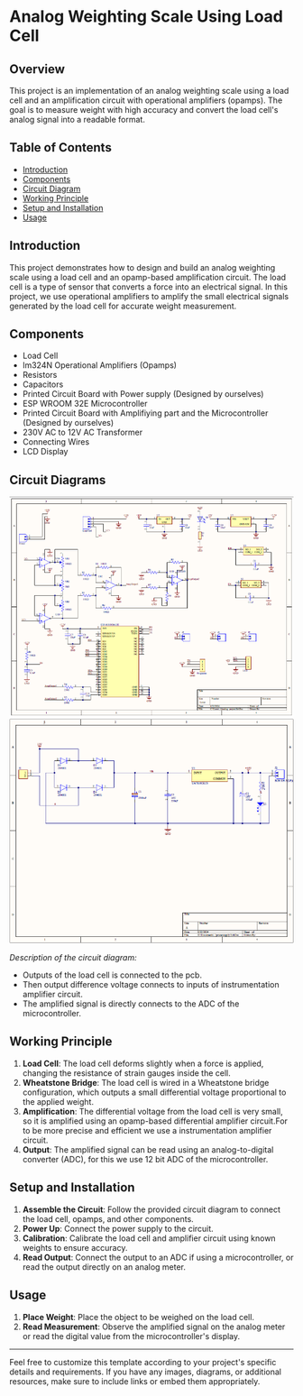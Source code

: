 # Analog Weighting Scale Using Load Cell

## Overview

This project is an implementation of an analog weighting scale using a load cell and an amplification circuit with operational amplifiers (opamps). The goal is to measure weight with high accuracy and convert the load cell's analog signal into a readable format.

## Table of Contents

- [Introduction](#introduction)
- [Components](#components)
- [Circuit Diagram](#circuit-diagram)
- [Working Principle](#working-principle)
- [Setup and Installation](#setup-and-installation)
- [Usage](#usage)

## Introduction

This project demonstrates how to design and build an analog weighting scale using a load cell and an opamp-based amplification circuit. The load cell is a type of sensor that converts a force into an electrical signal. In this project, we use operational amplifiers to amplify the small electrical signals generated by the load cell for accurate weight measurement.

## Components

- Load Cell
- lm324N Operational Amplifiers (Opamps)
- Resistors
- Capacitors
- Printed Circuit Board with Power supply (Designed by ourselves)
- ESP WROOM 32E Microcontroller
- Printed Circuit Board with Amplifiying part and the Microcontroller (Designed by ourselves)
- 230V AC to 12V AC Transformer
- Connecting Wires
- LCD Display

## Circuit Diagrams

![Circuit Diagram for Amplifier and Microcontroller](Circuit_diagrams/image1.png)
![Circuit Diagram for Power Supply](Circuit_diagrams/image2.png)

*Description of the circuit diagram:*
- Outputs of the load cell is connected to the pcb.
- Then output difference voltage connects to inputs of instrumentation amplifier circuit.
- The amplified signal is directly connects to the ADC of the microcontroller.

## Working Principle

1. **Load Cell**: The load cell deforms slightly when a force is applied, changing the resistance of strain gauges inside the cell.
2. **Wheatstone Bridge**: The load cell is wired in a Wheatstone bridge configuration, which outputs a small differential voltage proportional to the applied weight.
3. **Amplification**: The differential voltage from the load cell is very small, so it is amplified using an opamp-based differential amplifier circuit.For to be more precise and efficient we use a instrumentation amplifier circuit.
4. **Output**: The amplified signal can be read using an analog-to-digital converter (ADC), for this we use 12 bit ADC of the microcontroller.

## Setup and Installation

1. **Assemble the Circuit**: Follow the provided circuit diagram to connect the load cell, opamps, and other components.
2. **Power Up**: Connect the power supply to the circuit.
3. **Calibration**: Calibrate the load cell and amplifier circuit using known weights to ensure accuracy.
4. **Read Output**: Connect the output to an ADC if using a microcontroller, or read the output directly on an analog meter.

## Usage

1. **Place Weight**: Place the object to be weighed on the load cell.
2. **Read Measurement**: Observe the amplified signal on the analog meter or read the digital value from the microcontroller's display.

---

Feel free to customize this template according to your project's specific details and requirements. If you have any images, diagrams, or additional resources, make sure to include links or embed them appropriately.
